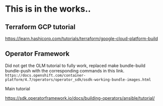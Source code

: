 # This is in the works..


## Terraform GCP tutorial

https://learn.hashicorp.com/tutorials/terraform/google-cloud-platform-build



## Operator Framework

Did not get the OLM tutorial to fully work, replaced make bundle-build bundle-push with the corresponding commands in this link.
`https://docs.openshift.com/container-platform/4.7/operators/operator_sdk/osdk-working-bundle-images.html`

Main tutorial

https://sdk.operatorframework.io/docs/building-operators/ansible/tutorial/


